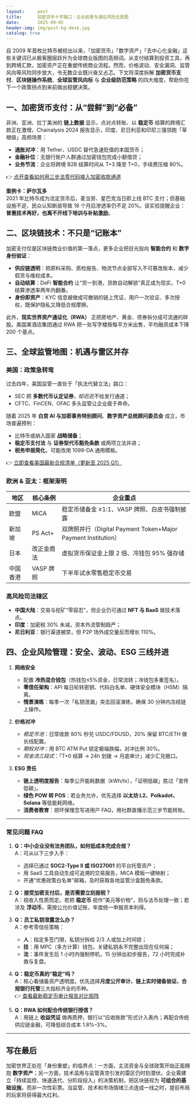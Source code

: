 ```yaml
---
layout:     post
title:      加密货币十字路口：企业前景与潜在风险全景图
date:       2025-09-05
header-img: img/post-bg-desk.jpg
catalog: true
---
```


自 2009 年首枚比特币被挖出以来，「加密货币」「数字资产」「去中心化金融」这些关键词已从极客圈层跃升为全球商业版图的高频词。从支付结算到投资工具，再到跨境汇款，加密资产正在重塑传统商业流程。然而，价格波动、安全漏洞、监管风向等风险同步放大，令无数企业既兴奋又忐忑。下文将深度拆解 **加密货币支付**、**区块链操作系统**、**全球监管风向标** 与 **企业级防范策略** 的四大维度，帮助你在下一个政策拐点到来前做出稳健决策。

## 一、加密货币支付：从“尝鲜”到“必备”

非洲、亚洲、拉丁美洲的 **链上数据** 显示，点对点转账、以 **稳定币** 结算的跨境汇款正在激增。Chainalysis 2024 报告显示，印度、尼日利亚和印尼三强领跑「草根级」高频场景：  
- **通胀对冲**：用 Tether、USDC 替代急速贬值的本国货币；  
- **金融补位**：无银行账户人群通过加密钱包完成小额借贷；  
- **业务节流**：企业将跨境 B2B 结算时间从 T+3 降至 T+0，手续费压缩 80%。  

👉 [点开查看如何用三步法零代码接入加密收款通道](https://okxdog.com/)

**案例卡：萨尔瓦多**  
2021 年比特币成为法定货币后，麦当劳、星巴克当日即上线 BTC 支付；但基础设施不足、民众认知断层导致 18 个月后渗透率仍不足 20%。该实验提醒企业：**普惠技术再好，也离不开线下培训与补贴激励**。  

## 二、区块链技术：不只是“记账本”

加密支付仅是区块链商业价值的第一落点，更多企业把目光投向 **智能合约** 和 **数字身份验证**：  
- **供应链透明**：把原料采购、质检报告、物流节点全部写入不可篡改账本，减少假货与维权成本。  
- **自动结算**：DeFi **智能合约** 让“货一到港，货款自动解锁”真正成为现实，T+0 结算渗透率两年内翻番。  
- **身份即资产**：KYC 信息被做成可撤销的链上凭证，用户一次验证、多次授权，既保护隐私又降低合规摩擦。

此外，**现实世界资产通证化（RWA）** 正把房地产、黄金、债券拆分成可流通的碎股。美国某酒店集团通过 RWA 把一处写字楼按每平方米出售，平均融资成本下降 200 个基点。

## 三、全球监管地图：机遇与雷区并存

### 美国：政策急转弯

过去四年，美国监管一直处于「执法代替立法」路口：  
- SEC 把 **多数代币认定证券**，却迟迟不给发行通道；  
- CFTC、FinCEN、OFAC 多头监管让企业疲于奔命。  

随着 2025 年 **白宫 AI 与加密事务特别顾问**、**数字资产总统顾问委员会** 成立，市场普遍预判：  
- 比特币或纳入国家 **战略储备**；  
- **稳定币支付法** 与 **证券型代币豁免条款** 或两项立法并进；  
- **税务申报简化**，可能改用 1099-DA 通用模板。  

👉 [立即查看美国最新合规清单（更新至 2025 Q1）](https://okxdog.com/)

### 欧洲 & 亚太：框架渐明

| 地区 | 核心条例 | 企业重点 |
|---|---|---|
| 欧盟 | MiCA | 稳定币储备金 ≥1:1、VASP 牌照、白皮书强制披露 |
| 新加坡 | PS Act+ | 双牌照并行（Digital Payment Token+Major Payment Institution） |
| 日本 | 改正金商法 | 虚拟货币保证金上限 2 倍、冷钱包 95% 强存储 |
| 中国香港 | VASP 牌照 | 下半年试水零售稳定币交易 |

### 高风险司法辖区

- **中国大陆**：交易与挖矿“零容忍”，但企业仍可通过 **NFT 与 BaaS** 做技术落点。  
- **印度**：加密税 30% 未减，资本外流管制趋严；  
- **尼日利亚**：银行渠道被禁，但 P2P 场外成交量反而增长 110%。  

## 四、企业风险管理：安全、波动、ESG 三线并进

1. **网络安全**  
   - 配置 **冷热混合钱包**（热钱包≤5%资金，日常流转；冷钱包多重签名）。  
   - **零信任架构**：API 每日轮转密钥、代码白名单、硬体安全模块（HSM）隔离。  
   - **情景演练**：每季一次「私钥泄漏」突击回滚演练，确保 30 分钟内冻结链上操作。

2. **价格对冲**  
   - *稳定币池*：日常收款 80% 秒兑 USDC/FDUSD，20% 保留 BTC/ETH 做长线配置。  
   - *期权对冲*：用 BTC ATM Put 锁定极端跌幅，对冲比例 30%。  
   - *现金流三段式*：「T+0 结算 → 24h 划拨 → 月底审计」减少汇兑敞口。

3. **ESG 责任**  
   - **链上透明度报告**：每季公开能耗数据（kWh/tx），「证明低碳」胜过「宣传低碳」。  
   - **绿色 POW 转 POS**：若业务允许，优先选择 **以太坊 L2、Polkadot、Solana** 等低能耗网络。  
   - **消费者教育**：把环保理念写进用户 FAQ，用社群直播示范三步节能转账。

---

### 常见问题 FAQ

1. **Q：中小企业没有法务团队，如何低成本完成合规？**  
   A：可从以下三步入手：  
   - 选择已通过 **SOC2-Type II 或 ISO27001** 的平台托管资产；  
   - 用 SaaS 工具自动生成可追溯的交易报告，MiCA 模板一键映射；  
   - 开通“优惠政策白名单”邮箱，及时获取各地监管沙盒豁免条款。

2. **Q：接受加密支付后，是否需要立刻报税？**  
   A：视收入性质而定。若把 **稳定币** 视作“美元等价物”，则与法币处理一致；若涉及 **浮动币**，需按公允价值记账，年度统一申报资本利得。

3. **Q：员工私钥泄露怎么办？**  
   A：参考零信任策略：  
   - **人**：指定多签门限，私钥分拆给 2/3 人或加上时间锁；  
   - **技**：用 MPC（多方计算）钱包，关键私钥永不完整出现在任何端；  
   - **法**：事件发生后 1 小时内强制停机，15 分钟出初步报告，72 小时完成补救与复盘。

4. **Q：稳定币真的“稳定”吗？**  
   A：核心看储备资产透明度。优先选择**月度公开审计、链上实时储备验证、合规银行托管**三大指标齐全的币种。  
   👉 [查看最新稳定币审计报告对比矩阵](https://okxdog.com/)

5. **Q：RWA 如何配合传统银行授信？**  
   A：用链上 **收益凭证** 做再质押，银行以“应收账款”形式计入表内；再配合传统供应链金融，可降低综合成本 1.8%–3%。

---

## 写在最后

加密世界正处在「身份重塑」的临界点：一方面，主流资金与全球政策开始正面拥抱 **数字资产**；另一方面，技术滥用与监管真空引发的雷区仍时刻潜伏。企业需建立「持续监控、快速迭代、分阶段投入」的决策机制，把区块链视为 **可组合的基础设施**，而非一次性彩票。当监管、技术和市场情绪三点连成一线之时，提前布局的玩家将获得最大红利。